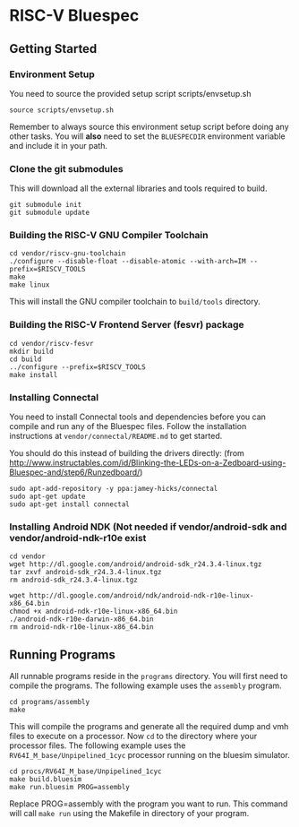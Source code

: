 # RISC-V Bluespec

## Getting Started

### Environment Setup
You need to source the provided setup script scripts/envsetup.sh

```
source scripts/envsetup.sh
```
Remember to always source this environment setup script before doing any other tasks.
You will **also** need to set the `BLUESPECDIR` environment variable and include it in your path.

### Clone the git submodules
This will download all the external libraries and tools required to build.

```
git submodule init
git submodule update
```

### Building the RISC-V GNU Compiler Toolchain

```
cd vendor/riscv-gnu-toolchain
./configure --disable-float --disable-atomic --with-arch=IM --prefix=$RISCV_TOOLS
make
make linux
```
This will install the GNU compiler toolchain to `build/tools` directory.

### Building the RISC-V Frontend Server (fesvr) package

```
cd vendor/riscv-fesvr
mkdir build
cd build
../configure --prefix=$RISCV_TOOLS
make install
```

### Installing Connectal

You need to install Connectal tools and dependencies before you can compile and run any of the Bluespec files. Follow the installation instructions at `vendor/connectal/README.md` to get started.

You should do this instead of building the drivers directly:
(from http://www.instructables.com/id/Blinking-the-LEDs-on-a-Zedboard-using-Bluespec-and/step6/Runzedboard/)
```
sudo apt-add-repository -y ppa:jamey-hicks/connectal
sudo apt-get update
sudo apt-get install connectal
```

### Installing Android NDK (Not needed if vendor/android-sdk and vendor/android-ndk-r10e exist

```
cd vendor
wget http://dl.google.com/android/android-sdk_r24.3.4-linux.tgz
tar zxvf android-sdk_r24.3.4-linux.tgz
rm android-sdk_r24.3.4-linux.tgz

wget http://dl.google.com/android/ndk/android-ndk-r10e-linux-x86_64.bin
chmod +x android-ndk-r10e-linux-x86_64.bin
./android-ndk-r10e-darwin-x86_64.bin
rm android-ndk-r10e-linux-x86_64.bin
```

## Running Programs

All runnable programs reside in the `programs` directory. You will first need to compile the programs. The following example uses the `assembly` program.

```
cd programs/assembly
make
```
This will compile the programs and generate all the required dump and vmh files to execute on a processor. Now `cd` to the directory where your processor files. The following example uses the `RV64I_M_base/Unpipelined_1cyc` processor running on the bluesim simulator.

```
cd procs/RV64I_M_base/Unpipelined_1cyc
make build.bluesim
make run.bluesim PROG=assembly
```
Replace PROG=assembly with the program you want to run. This command will call `make run` using the Makefile in directory of your program.
